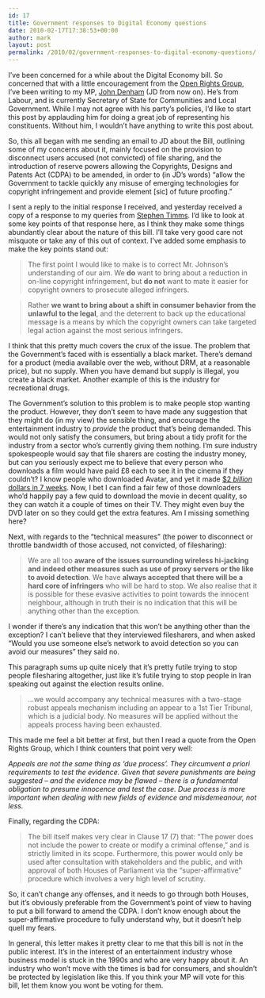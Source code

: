 ```yaml
---
id: 17
title: Government responses to Digital Economy questions
date: 2010-02-17T17:38:53+00:00
author: mark
layout: post
permalink: /2010/02/government-responses-to-digital-economy-questions/
---
```

I&#8217;ve been concerned for a while about the Digital Economy bill. So concerned that with a little encouragement from the [Open Rights Group](http://www.openrightsgroup.org/campaigns/disconnection/adopt-your-mp), I&#8217;ve been writing to my MP, [John Denham](http://www.johndenham.org.uk/) (JD from now on). He&#8217;s from Labour, and is currently Secretary of State for Communities and Local Government. While I may not agree with his party&#8217;s policies, I&#8217;d like to start this post by applauding him for doing a great job of representing his constituents. Without him, I wouldn&#8217;t have anything to write this post about.

So, this all began with me sending an email to JD about the Bill, outlining some of my concerns about it, mainly focused on the provision to disconnect users accused (not convicted) of file sharing, and the introduction of reserve powers allowing the Copyrights, Designs and Patents Act (CDPA) to be amended, in order to (in JD&#8217;s words) &#8220;allow the Government to tackle quickly any misuse of emerging technologies for copyright infringement and provide element [sic] of future proofing.&#8221;
  
I sent a reply to the initial response I received, and yesterday received a copy of a response to my queries from [Stephen Timms](http://www.stephentimms.org.uk/). I&#8217;d like to look at some key points of that response here, as I think they make some things abundantly clear about the nature of this bill. I&#8217;ll take very good care not misquote or take any of this out of context. I&#8217;ve added some emphasis to make the key points stand out:

> The first point I would like to make is to correct Mr. Johnson&#8217;s understanding of our aim. We **do** want to bring about a reduction in on-line copyright infringement, but **do not** want to mate it easier for copyright owners to prosecute alleged infringers.
  
> Rather **we want to bring about a shift in consumer behavior from the unlawful to the legal**, and the deterrent to back up the educational message is a means by which the copyright owners can take targeted legal action against the most serious infringers. 

I think that this pretty much covers the crux of the issue. The problem that the Government&#8217;s faced with is essentially a black market. There&#8217;s demand for a product (media available over the web, without DRM, at a reasonable price), but no supply. When you have demand but supply is illegal, you create a black market. Another example of this is the industry for recreational drugs.

The Government&#8217;s solution to this problem is to make people stop wanting the product. However, they don&#8217;t seem to have made any suggestion that they might do (in my view) the sensible thing, and encourage the entertainment industry to _provide_ the product that&#8217;s being demanded. This would not only satisfy the consumers, but bring about a tidy profit for the industry from a sector who&#8217;s currently giving them nothing. I&#8217;m sure industry spokespeople would say that file sharers are costing the industry money, but can you seriously expect me to believe that every person who downloads a film would have paid £8 each to see it in the cinema if they couldn&#8217;t? I know people who downloaded Avatar, and yet it made [$2 _billion_ dollars in 7 weeks](http://www.aceshowbiz.com/news/view/00030427.html). Now, I bet I can find a fair few of those downloaders who&#8217;d happily pay a few quid to download the movie in decent quality, so they can watch it a couple of times on their TV. They might even buy the DVD later on so they could get the extra features. Am I missing something here?

Next, with regards to the &#8220;technical measures&#8221; (the power to disconnect or throttle bandwidth of those accused, not convicted, of filesharing):

> We are all too **aware of the issues surrounding wireless hi-jacking and indeed other measures such as use of proxy servers or the like to avoid detection**. We have **always accepted that there will be a hard core of infringers** who will be hard to stop. We also realise that it is possible for these evasive activities to point towards the innocent neighbour, although in truth their is no indication that this will be anything other than the exception.

I wonder if there&#8217;s any indication that this won&#8217;t be anything other than the exception? I can&#8217;t believe that they interviewed filesharers, and when asked &#8220;Would you use someone else&#8217;s network to avoid detection so you can avoid our measures&#8221; they said no.
  
This paragraph sums up quite nicely that it&#8217;s pretty futile trying to stop people filesharing altogether, just like it&#8217;s futile trying to stop people in Iran speaking out against the election results online.

> &#8230;we would accompany any technical measures with a two-stage robust appeals mechanism including an appear to a 1st Tier Tribunal, which is a judicial body. No measures will be applied without the appeals process having been exhausted.

This made me feel a bit better at first, but then I read a quote from the Open Rights Group, which I think counters that point very well:
  
<cite>Appeals are not the same thing as ‘due process’. They circumvent a priori requirements to test the evidence. Given that severe punishments are being suggested – and the evidence may be flawed – there is a fundamental obligation to presume innocence and test the case. Due process is more important when dealing with new fields of evidence and misdemeanour, not less.</cite>

Finally, regarding the CDPA:

> The bill itself makes very clear in Clause 17 (7) that: &#8220;The power does not include the power to create or modify a criminal offense,&#8221; and is strictly limited in its scope. Furthermore, this power would only be used after consultation with stakeholders and the public, and with approval of both Houses of Parliament via the &#8220;super-affirmative&#8221; procedure which involves a very high level of scrutiny.

So, it can&#8217;t change any offenses, and it needs to go through both Houses, but it&#8217;s obviously preferable from the Government&#8217;s point of view to having to put a bill forward to amend the CDPA. I don&#8217;t know enough about the super-affirmative procedure to fully understand why, but it doesn&#8217;t help quell my fears.

In general, this letter makes it pretty clear to me that this bill is not in the public interest. It&#8217;s in the interest of an entertainment industry whose business model is stuck in the 1990s and who are very happy about it. An industry who won&#8217;t move with the times is bad for consumers, and shouldn&#8217;t be protected by legislation like this. If you think your MP will vote for this bill, let them know you wont be voting for them.
